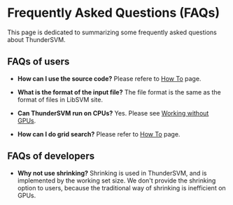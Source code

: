Frequently Asked Questions (FAQs)
======
This page is dedicated to summarizing some frequently asked questions about ThunderSVM.

## FAQs of users
* **How can I use the source code?** 
   Please refere to [How To](how-to.md) page.

* **What is the format of the input file?** 
  The file format is the same as the format of files in LibSVM site.

* **Can ThunderSVM run on CPUs?** 
  Yes. Please see [Working without GPUs](get-started.md).
  
 * **How can I do grid search?**
 Please refer to [How To](how-to.md) page.

## FAQs of developers
* **Why not use shrinking?**
  Shrinking is used in ThunderSVM, and is implemented by the working set size. We don't provide the shrinking option to users, because the traditional way of shrinking is inefficient on GPUs.